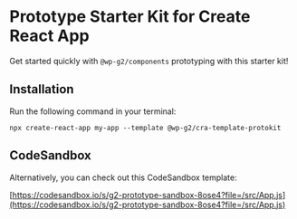 # Prototype Starter Kit for Create React App

Get started quickly with `@wp-g2/components` prototyping with this starter kit!

## Installation

Run the following command in your terminal:

```
npx create-react-app my-app --template @wp-g2/cra-template-protokit
```

## CodeSandbox

Alternatively, you can check out this CodeSandbox template:

[https://codesandbox.io/s/g2-prototype-sandbox-8ose4?file=/src/App.js](https://codesandbox.io/s/g2-prototype-sandbox-8ose4?file=/src/App.js)
